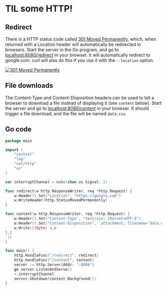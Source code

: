 # TIL some HTTP!

## Redirect
There is a HTTP status code called [301 Moved Permanently](https://en.wikipedia.org/wiki/HTTP_301), which, when returned with a Location header will automatically be redirected in browsers.
Start the server in the Go program, and go to [localhost:8080/redirect](localhost:8080/redirect) in your browser.
It will automatically redirect to google.com.
curl will also do this if you use it with the `--location` option.

[![301 Moved Permanently](https://http.cat/301 "301 Moved Permanently")](https://http.cat/301)

## File downloads
The Content-Type and Content-Disposition headers can be used to tell a browser to download a file instead of displaying it (see `content` below).
Start the server and go to [localhost:8080/content](localhost:8080/content) in your browser.
It should trigger a file download, and the file will be named `data.csv`.

## Go code

```go
package main

import (
	"context"
	"log"
	"net/http"
	"os"
)

var interruptChannel = make(chan os.Signal, 1)

func redirect(w http.ResponseWriter, req *http.Request) {
	w.Header().Set("Location", "https://google.com")
	w.WriteHeader(http.StatusMovedPermanently)
}

func content(w http.ResponseWriter, req *http.Request) {
	w.Header().Set("Content-Type", "text/csv; charset=UTF-8")
	w.Header().Set("Content-Disposition", `attachment; filename="data.csv"`)
	w.Write([]byte(`a,b
1,2
`))
}

func main() {
	http.HandleFunc("/redirect", redirect)
	http.HandleFunc("/content", content)
	server := http.Server{Addr: ":8080"}
	go server.ListenAndServe()
	<-interruptChannel
	server.Shutdown(context.Background())
}
```

